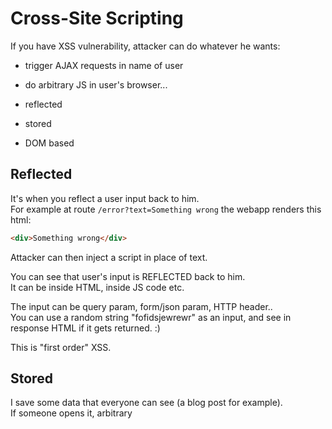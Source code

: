 
# Cross-Site Scripting

If you have XSS vulnerability, attacker can do whatever he wants:
- trigger AJAX requests in name of user
- do arbitrary JS in user's browser...



- reflected
- stored
- DOM based


## Reflected

It's when you reflect a user input back to him.  
For example at route `/error?text=Something wrong` the webapp renders this html:
```html
<div>Something wrong</div>
```
Attacker can then inject a script in place of text.

You can see that user's input is REFLECTED back to him.  
It can be inside HTML, inside JS code etc.

The input can be query param, form/json param, HTTP header..  
You can use a random string "fofidsjewrewr" as an input, and see in response HTML if it gets returned. :)

This is "first order" XSS.

## Stored

I save some data that everyone can see (a blog post for example).  
If someone opens it, arbitrary <script> can be run.

This one is far more serious because it can affect a lot more users.

This is "second order" XSS.


## DEFENCE


- MOST IMPORTANT: validate output by HTML-encoding particular chars like `< > & ' " ;`
- validate input as much as possible:  
    - enum
    - regex
    - length
    - whatever possible
- DONT put user data in HTML attributes, like EVER:
 <a href="${userInput}">
- allow only one encoding/charset and make XSS protection compatible with it

